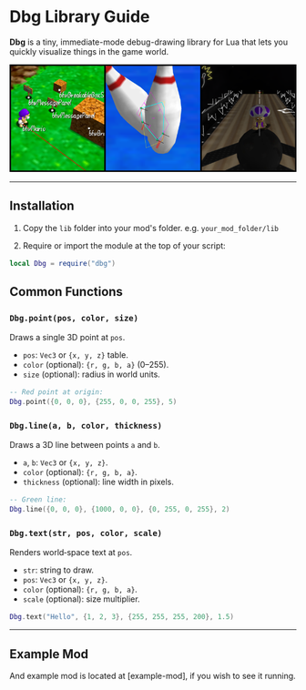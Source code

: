 # Dbg Library Guide

**Dbg** is a tiny, immediate-mode debug-drawing library for Lua that lets you quickly visualize things in the game world.

![](image.png?raw=true)

---

## Installation

1. Copy the `lib` folder into your mod's folder.
e.g. `your_mod_folder/lib`

2. Require or import the module at the top of your script:

```lua
local Dbg = require("dbg")
```

## Common Functions

### `Dbg.point(pos, color, size)`

Draws a single 3D point at `pos`.

- `pos`: `Vec3` or `{x, y, z}` table.
- `color` (optional): `{r, g, b, a}` (0–255).
- `size` (optional): radius in world units.

```lua
-- Red point at origin:
Dbg.point({0, 0, 0}, {255, 0, 0, 255}, 5)
```

### `Dbg.line(a, b, color, thickness)`

Draws a 3D line between points `a` and `b`.

- `a`, `b`: `Vec3` or `{x, y, z}`.
- `color` (optional): `{r, g, b, a}`.
- `thickness` (optional): line width in pixels.

```lua
-- Green line:
Dbg.line({0, 0, 0}, {1000, 0, 0}, {0, 255, 0, 255}, 2)
```

### `Dbg.text(str, pos, color, scale)`

Renders world‑space text at `pos`.

- `str`: string to draw.
- `pos`: `Vec3` or `{x, y, z}`.
- `color` (optional): `{r, g, b, a}`.
- `scale` (optional): size multiplier.

```lua
Dbg.text("Hello", {1, 2, 3}, {255, 255, 255, 200}, 1.5)
```

---

## Example Mod

And example mod is located at [example-mod], if you wish to see it running.
